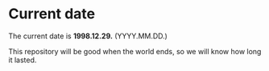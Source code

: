 # Current date

The current date is **1998.12.29.** (YYYY.MM.DD.)

This repository will be good when the world ends, so we will know how long it lasted.